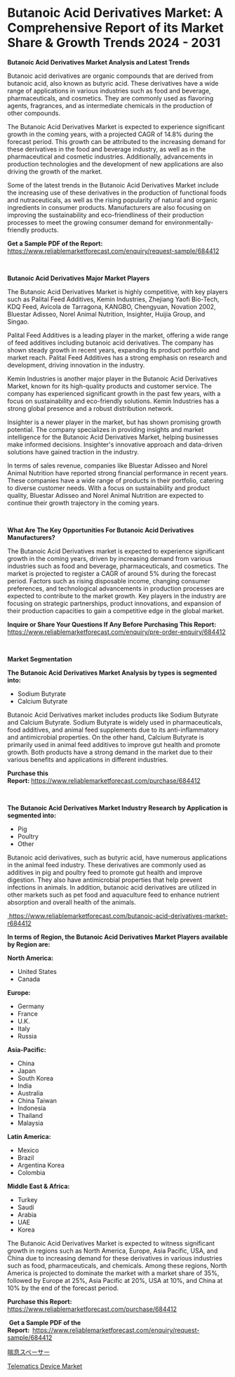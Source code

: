 <p><h1>Butanoic Acid Derivatives Market: A Comprehensive Report of its Market Share & Growth Trends 2024 - 2031</h1></p><p><strong>Butanoic Acid Derivatives Market Analysis and Latest Trends</strong></p>
<p><p>Butanoic acid derivatives are organic compounds that are derived from butanoic acid, also known as butyric acid. These derivatives have a wide range of applications in various industries such as food and beverage, pharmaceuticals, and cosmetics. They are commonly used as flavoring agents, fragrances, and as intermediate chemicals in the production of other compounds.</p><p>The Butanoic Acid Derivatives Market is expected to experience significant growth in the coming years, with a projected CAGR of 14.8% during the forecast period. This growth can be attributed to the increasing demand for these derivatives in the food and beverage industry, as well as in the pharmaceutical and cosmetic industries. Additionally, advancements in production technologies and the development of new applications are also driving the growth of the market.</p><p>Some of the latest trends in the Butanoic Acid Derivatives Market include the increasing use of these derivatives in the production of functional foods and nutraceuticals, as well as the rising popularity of natural and organic ingredients in consumer products. Manufacturers are also focusing on improving the sustainability and eco-friendliness of their production processes to meet the growing consumer demand for environmentally-friendly products.</p></p>
<p><strong>Get a Sample PDF of the Report:&nbsp;</strong> <a href="https://www.reliablemarketforecast.com/enquiry/request-sample/684412">https://www.reliablemarketforecast.com/enquiry/request-sample/684412</a></p>
<p>&nbsp;</p>
<p><strong>Butanoic Acid Derivatives Major Market Players</strong></p>
<p><p>The Butanoic Acid Derivatives Market is highly competitive, with key players such as Palital Feed Additives, Kemin Industries, Zhejiang Yaofi Bio-Tech, KDQ Feed, Avícola de Tarragona, KANGBO, Chengyuan, Novation 2002, Bluestar Adisseo, Norel Animal Nutrition, Insighter, Huijia Group, and Singao.</p><p>Palital Feed Additives is a leading player in the market, offering a wide range of feed additives including butanoic acid derivatives. The company has shown steady growth in recent years, expanding its product portfolio and market reach. Palital Feed Additives has a strong emphasis on research and development, driving innovation in the industry.</p><p>Kemin Industries is another major player in the Butanoic Acid Derivatives Market, known for its high-quality products and customer service. The company has experienced significant growth in the past few years, with a focus on sustainability and eco-friendly solutions. Kemin Industries has a strong global presence and a robust distribution network.</p><p>Insighter is a newer player in the market, but has shown promising growth potential. The company specializes in providing insights and market intelligence for the Butanoic Acid Derivatives Market, helping businesses make informed decisions. Insighter's innovative approach and data-driven solutions have gained traction in the industry.</p><p>In terms of sales revenue, companies like Bluestar Adisseo and Norel Animal Nutrition have reported strong financial performance in recent years. These companies have a wide range of products in their portfolio, catering to diverse customer needs. With a focus on sustainability and product quality, Bluestar Adisseo and Norel Animal Nutrition are expected to continue their growth trajectory in the coming years.</p></p>
<p>&nbsp;</p>
<p><strong>What Are The Key Opportunities For Butanoic Acid Derivatives Manufacturers?</strong></p>
<p><p>The Butanoic Acid Derivatives market is expected to experience significant growth in the coming years, driven by increasing demand from various industries such as food and beverage, pharmaceuticals, and cosmetics. The market is projected to register a CAGR of around 5% during the forecast period. Factors such as rising disposable income, changing consumer preferences, and technological advancements in production processes are expected to contribute to the market growth. Key players in the industry are focusing on strategic partnerships, product innovations, and expansion of their production capacities to gain a competitive edge in the global market.</p></p>
<p><strong>Inquire or Share Your Questions If Any Before Purchasing This Report:</strong> <a href="https://www.reliablemarketforecast.com/enquiry/pre-order-enquiry/684412">https://www.reliablemarketforecast.com/enquiry/pre-order-enquiry/684412</a></p>
<p>&nbsp;</p>
<p><strong>Market Segmentation</strong></p>
<p><strong>The Butanoic Acid Derivatives Market Analysis by types is segmented into:</strong></p>
<p><ul><li>Sodium Butyrate</li><li>Calcium Butyrate</li></ul></p>
<p><p>Butanoic Acid Derivatives market includes products like Sodium Butyrate and Calcium Butyrate. Sodium Butyrate is widely used in pharmaceuticals, food additives, and animal feed supplements due to its anti-inflammatory and antimicrobial properties. On the other hand, Calcium Butyrate is primarily used in animal feed additives to improve gut health and promote growth. Both products have a strong demand in the market due to their various benefits and applications in different industries.</p></p>
<p><strong>Purchase this Report:&nbsp;</strong><a href="https://www.reliablemarketforecast.com/purchase/684412">https://www.reliablemarketforecast.com/purchase/684412</a></p>
<p>&nbsp;</p>
<p><strong>The Butanoic Acid Derivatives Market Industry Research by Application is segmented into:</strong></p>
<p><ul><li>Pig</li><li>Poultry</li><li>Other</li></ul></p>
<p><p>Butanoic acid derivatives, such as butyric acid, have numerous applications in the animal feed industry. These derivatives are commonly used as additives in pig and poultry feed to promote gut health and improve digestion. They also have antimicrobial properties that help prevent infections in animals. In addition, butanoic acid derivatives are utilized in other markets such as pet food and aquaculture feed to enhance nutrient absorption and overall health of the animals.</p></p>
<p><a href="https://www.reliablemarketforecast.com/butanoic-acid-derivatives-market-r684412">&nbsp;https://www.reliablemarketforecast.com/butanoic-acid-derivatives-market-r684412</a></p>
<p><strong>In terms of Region, the Butanoic Acid Derivatives Market Players available by Region are:</strong></p>
<p>
    <p> <strong> North America: </strong>
        <ul>
            <li>United States</li>
            <li>Canada</li>
        </ul>
        </p> 
    <p> <strong> Europe: </strong>
        <ul>
            <li>Germany</li>
            <li>France</li>
            <li>U.K.</li>
            <li>Italy</li>
            <li>Russia</li>
        </ul>
        </p> 
    <p> <strong> Asia-Pacific: </strong>
        <ul>
            <li>China</li>
            <li>Japan</li>
            <li>South Korea</li>
            <li>India</li>
            <li>Australia</li>
            <li>China Taiwan</li>
            <li>Indonesia</li>
            <li>Thailand</li>
            <li>Malaysia</li>
        </ul>
        </p> 
    <p> <strong> Latin America: </strong>
        <ul>
            <li>Mexico</li>
            <li>Brazil</li>
            <li>Argentina Korea</li>
            <li>Colombia</li>
        </ul>
        </p> 
    <p> <strong> Middle East & Africa: </strong>
        <ul>
            <li>Turkey</li>
            <li>Saudi</li>
            <li>Arabia</li>
            <li>UAE</li>
            <li>Korea</li>
        </ul>
    </p>
    </p>
<p><p>The Butanoic Acid Derivatives Market is expected to witness significant growth in regions such as North America, Europe, Asia Pacific, USA, and China due to increasing demand for these derivatives in various industries such as food, pharmaceuticals, and chemicals. Among these regions, North America is projected to dominate the market with a market share of 35%, followed by Europe at 25%, Asia Pacific at 20%, USA at 10%, and China at 10% by the end of the forecast period.</p></p>
<p><strong>Purchase this Report: </strong><a href="https://www.reliablemarketforecast.com/purchase/684412">https://www.reliablemarketforecast.com/purchase/684412</a></p>
<p>&nbsp;<strong>Get a Sample PDF of the Report:&nbsp;&nbsp;</strong><a href="https://www.reliablemarketforecast.com/enquiry/request-sample/684412">https://www.reliablemarketforecast.com/enquiry/request-sample/684412</a></p>
<p><strong></strong></p>
<p><p><a href="https://github.com/avwofrml53535/Market-Research-Report-List-3/blob/main/2236398187100.md">喘息スペーサー</a></p><p><a href="https://view.publitas.com/reportprime-1/global-telematics-device-market-size-is-expected-to-reach-at-a-cagr-of-5-4-and-this-report-covers-market-growth-trend-opportunity-and-forecast-2024-2031/">Telematics Device Market</a></p></p>